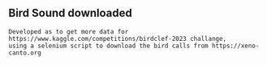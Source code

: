 ## Bird Sound downloaded 
    Developed as to get more data for https://www.kaggle.com/competitions/birdclef-2023 challange,
    using a selenium script to download the bird calls from https://xeno-canto.org 